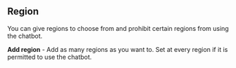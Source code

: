 ## Region
You can give regions to choose from and prohibit certain regions from using the chatbot.

**Add region** - Add as many regions as you want to. Set at every region if it is permitted to use the chatbot.
